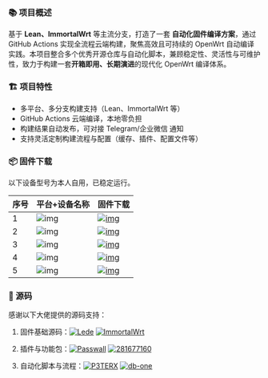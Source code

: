 ### 📚 项目概述

基于 **Lean、ImmortalWrt** 等主流分支，打造了一套 **自动化固件编译方案**，通过 GitHub Actions 实现全流程云端构建，聚焦高效且可持续的 OpenWrt 自动编译实践。本项目整合多个优秀开源仓库与自动化脚本，兼顾稳定性、灵活性与可维护性，致力于构建一套**开箱即用、长期演进**的现代化 OpenWrt 编译体系。

### 🏗️ 项目特性

- 多平台、多分支构建支持（Lean、ImmortalWrt 等）
- GitHub Actions 云端编译，本地零负担
- 构建结果自动发布，可对接 Telegram/企业微信 通知
- 支持灵活定制构建流程与配置（缓存、插件、配置文件等）

### 📦 固件下载

以下设备型号为本人自用，已稳定运行。

| 序号 | 平台+设备名称                                                | 固件下载                                                     |
| ---- | ------------------------------------------------------------ | ------------------------------------------------------------ |
| 1    | ![img](https://img.shields.io/badge/Lean-x86_18.04-32C955.svg?logo=openwrt) | [![img](https://img.shields.io/badge/%E4%B8%8B%E8%BD%BD-%E9%93%BE%E6%8E%A5-blueviolet.svg?logo=hack-the-box)](https://github.com/xcz-ns/OpenWrt-Build/releases?q=Lean_x86_64_18.04&expanded=true) |
| 2    | ![img](https://img.shields.io/badge/Lean-Cudy_TR3000_18.04-32C955.svg?logo=openwrt) | [![img](https://img.shields.io/badge/%E4%B8%8B%E8%BD%BD-%E9%93%BE%E6%8E%A5-blueviolet.svg?logo=hack-the-box)](https://github.com/xcz-ns/OpenWrt-Build/releases?q=Lean_Cudy_18.04&expanded=true) |
| 3    | ![img](https://img.shields.io/badge/Lean-R3S_18.04-32C955.svg?logo=openwrt) | [![img](https://img.shields.io/badge/%E4%B8%8B%E8%BD%BD-%E9%93%BE%E6%8E%A5-blueviolet.svg?logo=hack-the-box)](https://github.com/xcz-ns/OpenWrt-Build/releases?q=Lean_R3S_18.04&expanded=true) |
| 4    | ![img](https://img.shields.io/badge/Lean-x86_24.01-32C955.svg?logo=openwrt) | [![img](https://img.shields.io/badge/%E4%B8%8B%E8%BD%BD-%E9%93%BE%E6%8E%A5-blueviolet.svg?logo=hack-the-box)](https://github.com/xcz-ns/OpenWrt-Build/releases?q=Lean_x86_64_24.01&expanded=true) |
| 5    | ![img](https://img.shields.io/badge/ImmortalWrt-x86-32C955.svg?logo=openwrt) | [![img](https://img.shields.io/badge/%E4%B8%8B%E8%BD%BD-%E9%93%BE%E6%8E%A5-blueviolet.svg?logo=hack-the-box)](https://github.com/xcz-ns/OpenWrt-Build/releases?q=immortalwrt_x86_64_24.01&expanded=true) |

### 🔧 源码

感谢以下大佬提供的源码支持：

1. 固件基础源码：[![Lede](https://img.shields.io/badge/Lede-coolsnowwolf-ff69b4.svg?style=flat&logo=appveyor)](https://github.com/coolsnowwolf/lede)
    [![ImmortalWrt](https://img.shields.io/badge/ImmortalWrt-immortalwrt-ff69b4.svg?style=flat&logo=appveyor)](https://github.com/immortalwrt/immortalwrt)

2. 插件与功能包：[![Passwall](https://img.shields.io/badge/openwrt_passwall-xiaorouji-8a2be2.svg?style=flat&logo=appveyor)](https://github.com/xiaorouji/openwrt-passwall)
    [![281677160](https://img.shields.io/badge/openwrt_package-281677160-8a2be2.svg?style=flat&logo=appveyor)](https://github.com/281677160/openwrt-package)

3. 自动化脚本与流程：[![P3TERX](https://img.shields.io/badge/OpenWrt-P3TERX-orange.svg?style=flat&logo=appveyor)](https://github.com/P3TERX/Actions-OpenWrt)
    [![db-one](https://img.shields.io/badge/OpenWrt_AutoBuild-db--one-orange.svg?style=flat&logo=appveyor)](https://github.com/db-one/OpenWrt-AutoBuild)

